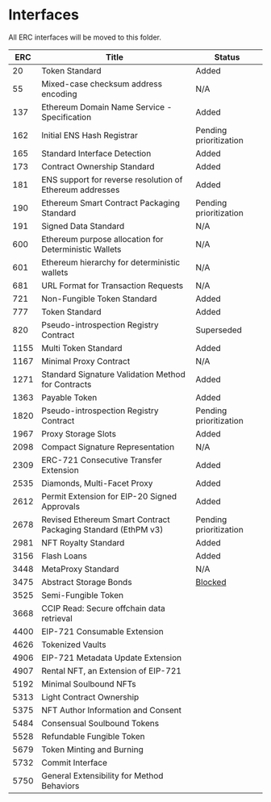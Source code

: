 # Interfaces

All ERC interfaces will be moved to this folder.

|ERC|Title| Status |
|--- |--- | --- |
|20|Token Standard| Added |
|55|Mixed-case checksum address encoding| N/A|
|137|Ethereum Domain Name Service - Specification| Added |
|162|Initial ENS Hash Registrar| Pending prioritization |
|165|Standard Interface Detection| Added |
|173|Contract Ownership Standard| Added |
|181|ENS support for reverse resolution of Ethereum addresses| Added |
|190|Ethereum Smart Contract Packaging Standard| Pending prioritization |
|191|Signed Data Standard| N/A |
|600|Ethereum purpose allocation for Deterministic Wallets| N/A |
|601|Ethereum hierarchy for deterministic wallets| N/A |
|681|URL Format for Transaction Requests| N/A |
|721|Non-Fungible Token Standard| Added |
|777|Token Standard| Added |
|820|Pseudo-introspection Registry Contract| Superseded |
|1155|Multi Token Standard| Added |
|1167|Minimal Proxy Contract| N/A |
|1271|Standard Signature Validation Method for Contracts| Added |
|1363|Payable Token| Added |
|1820|Pseudo-introspection Registry Contract| Pending prioritization |
|1967|Proxy Storage Slots| Added |
|2098|Compact Signature Representation| N/A |
|2309|ERC-721 Consecutive Transfer Extension| Added |
|2535|Diamonds, Multi-Facet Proxy| Added |
|2612|Permit Extension for EIP-20 Signed Approvals| Added |
|2678|Revised Ethereum Smart Contract Packaging Standard (EthPM v3)| Pending prioritization |
|2981|NFT Royalty Standard| Added |
|3156|Flash Loans| Added |
|3448|MetaProxy Standard| N/A |
|3475|Abstract Storage Bonds| [Blocked](https://github.com/ethereum/EIPs/issues/6128) |
|3525|Semi-Fungible Token|
|3668|CCIP Read: Secure offchain data retrieval|
|4400|EIP-721 Consumable Extension|
|4626|Tokenized Vaults|
|4906|EIP-721 Metadata Update Extension|
|4907|Rental NFT, an Extension of EIP-721|
|5192|Minimal Soulbound NFTs|
|5313|Light Contract Ownership|
|5375|NFT Author Information and Consent|
|5484|Consensual Soulbound Tokens|
|5528|Refundable Fungible Token|
|5679|Token Minting and Burning|
|5732|Commit Interface|
|5750|General Extensibility for Method Behaviors|
